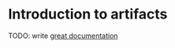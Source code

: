 # Introduction to artifacts

TODO: write [great documentation](http://jacobian.org/writing/what-to-write/)
